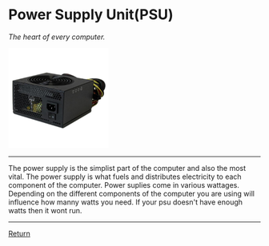 # Power Supply Unit(PSU)
_The heart of every computer._

<img src="https://github.com/Ocovert/Tutorial/blob/master/psu.jpg" width="200" height="200" alt="CPU"/>


***

The power supply is the simplist part of the computer and also the most vital. The power supply is what fuels and distributes electricity to each component of the computer. Power suplies come in various wattages. Depending on the different components of the computer you are using will influence how manny watts you need. If your psu doesn't have enough watts then it wont run. 

***

[Return](/README.md)
